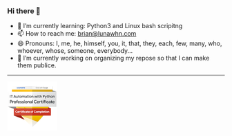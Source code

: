 ### Hi there 👋

- 🌱 I’m currently learning: Python3 and Linux bash scripitng
- 📫 How to reach me: brian@lunawhn.com
- 😄 Pronouns: I, me, he, himself, you, it, that, they, each, few, many, who, whoever, whose, someone, everybody...
- 🔭 I’m currently working on organizing my repose so that I can make them publice.

------------------
![google-it-automation-professional-certificate.png](https://github.com/BW1ll/BW1ll/blob/master/google-it-automation-professional-certificate.png)
<!--
**BW1ll/BW1ll** is a ✨ _special_ ✨ repository because its `README.md` (this file) appears on your GitHub profile.

Here are some ideas to get you started:

- 🔭 I’m currently working on ...
- 🌱 I’m currently learning ...
- 👯 I’m looking to collaborate on ...
- 🤔 I’m looking for help with ...
- 💬 Ask me about ...
- 📫 How to reach me: ...
- 😄 Pronouns: ...
- ⚡ Fun fact: ...
-->
